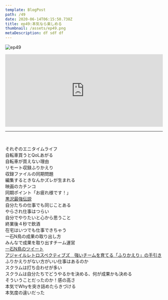 ```yaml
---  
template: BlogPost  
path: /49 
date: 2020-06-14T06:15:50.738Z  
title: ep49:本気なら楽しめる
thumbnail: /assets/ep49.png
metaDescription: df sdf df  
---  
```

![ep49](/assets/ep49.png)  

<iframe src="https://open.spotify.com/embed/episode/2LX3uQY2kZSb2XnjUflwBA" width="100%" height="232" frameBorder="0" allowfullscreen="" allow="autoplay; clipboard-write; encrypted-media; fullscreen; picture-in-picture"></iframe>

***
  
</br>

それぞのエニタイムライフ  
自転車買うとQoLあがる  
自転車が買えない理由  
リモート収録ふりかえり  
収録ファイルの同期問題  
編集するときなんかズレが生まれる  
映画のカチンコ  
同期ポイント「お疲れ様です！」  
[黒沢最強伝説](https://amzn.to/2UIU1Tn)  
自分たちの仕事でも同じことある  
やらされ仕事はつらい  
自分でやりたいと心から思うこと  
終業後４秒で飲酒  
在宅はいつでも仕事できちゃう  
一石N鳥の成果の取り出し方  
みんなで成果を取り出すチーム運営  
[一石N鳥のツイート](https://twitter.com/naoharu/status/1250336789002248194)  
[アジャイルレトロスペクティブズ　強いチームを育てる「ふりかえり」の手引き](https://amzn.to/2YEqVWo)  
ふりかえりがない方がいい仕事はあるのか  
スクラムは打ち合わせが多い  
スクラムは自分たちでどうやるかを決める、何が成果かも決める  
そういうことだったのか！感の高さ  
本気でWhyを突き詰めたらきづける  
本気度の違いだった  
